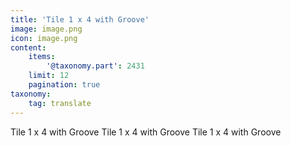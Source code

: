 ```yaml
---
title: 'Tile 1 x 4 with Groove'
image: image.png
icon: image.png
content:
    items:
        '@taxonomy.part': 2431
    limit: 12
    pagination: true
taxonomy:
    tag: translate
---
```


Tile 1 x 4 with Groove
Tile 1 x 4 with Groove
Tile 1 x 4 with Groove
